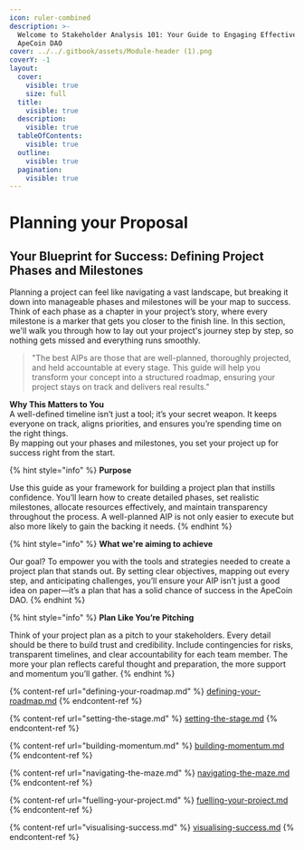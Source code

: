 ```yaml
---
icon: ruler-combined
description: >-
  Welcome to Stakeholder Analysis 101: Your Guide to Engaging Effectively in the
  ApeCoin DAO
cover: ../../.gitbook/assets/Module-header (1).png
coverY: -1
layout:
  cover:
    visible: true
    size: full
  title:
    visible: true
  description:
    visible: true
  tableOfContents:
    visible: true
  outline:
    visible: true
  pagination:
    visible: true
---
```


# Planning your Proposal

## **Your Blueprint for Success: Defining Project Phases and Milestones**

Planning a project can feel like navigating a vast landscape, but breaking it down into manageable phases and milestones will be your map to success. Think of each phase as a chapter in your project’s story, where every milestone is a marker that gets you closer to the finish line. In this section, we'll walk you through how to lay out your project's journey step by step, so nothing gets missed and everything runs smoothly.

> "The best AIPs are those that are well-planned, thoroughly projected, and held accountable at every stage. This guide will help you transform your concept into a structured roadmap, ensuring your project stays on track and delivers real results."

**Why This Matters to You**\
A well-defined timeline isn’t just a tool; it’s your secret weapon. It keeps everyone on track, aligns priorities, and ensures you’re spending time on the right things. \
By mapping out your phases and milestones, you set your project up for success right from the start.

{% hint style="info" %}
**Purpose**

Use this guide as your framework for building a project plan that instills confidence. You’ll learn how to create detailed phases, set realistic milestones, allocate resources effectively, and maintain transparency throughout the process. A well-planned AIP is not only easier to execute but also more likely to gain the backing it needs.
{% endhint %}

{% hint style="info" %}
**What we're aiming to achieve**&#x20;

Our goal? To empower you with the tools and strategies needed to create a project plan that stands out. By setting clear objectives, mapping out every step, and anticipating challenges, you’ll ensure your AIP isn’t just a good idea on paper—it’s a plan that has a solid chance of success in the ApeCoin DAO.
{% endhint %}

{% hint style="info" %}
**Plan Like You’re Pitching**

Think of your project plan as a pitch to your stakeholders. Every detail should be there to build trust and credibility. Include contingencies for risks, transparent timelines, and clear accountability for each team member. The more your plan reflects careful thought and preparation, the more support and momentum you’ll gather.
{% endhint %}

{% content-ref url="defining-your-roadmap.md" %}
[defining-your-roadmap.md](defining-your-roadmap.md)
{% endcontent-ref %}

{% content-ref url="setting-the-stage.md" %}
[setting-the-stage.md](setting-the-stage.md)
{% endcontent-ref %}

{% content-ref url="building-momentum.md" %}
[building-momentum.md](building-momentum.md)
{% endcontent-ref %}

{% content-ref url="navigating-the-maze.md" %}
[navigating-the-maze.md](navigating-the-maze.md)
{% endcontent-ref %}

{% content-ref url="fuelling-your-project.md" %}
[fuelling-your-project.md](fuelling-your-project.md)
{% endcontent-ref %}

{% content-ref url="visualising-success.md" %}
[visualising-success.md](visualising-success.md)
{% endcontent-ref %}
